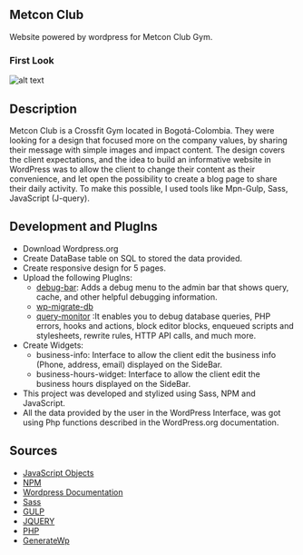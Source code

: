 ## Metcon Club 
Website powered by wordpress for Metcon Club Gym.

### First Look
![alt text](./themes/metcon/assets/home.png)

## Description 

Metcon Club is a Crossfit Gym located in Bogotá-Colombia. They were looking for a design that focused more on the company values, 
by sharing their message with simple images and impact content. The design covers the client expectations, and the idea to build an 
informative website in WordPress was to allow the client to change their content as their convenience, and let open the possibility 
to create a blog page to share their daily activity.  To make this possible, I used tools like Mpn-Gulp, Sass, JavaScript (J-query).

## Development and PlugIns

+ Download Wordpress.org
+ Create DataBase table on SQL to stored the data provided.
+ Create responsive design for 5 pages. 
+ Upload the following PlugIns:
  + [debug-bar](https://wpengine.com/solution-center/debug-bar/): Adds a debug menu to the admin bar that shows query, cache, and other helpful debugging information.
  + [wp-migrate-db](https://es.wordpress.org/plugins/wp-migrate-db/)
  + [query-monitor](https://querymonitor.com/) :It enables you to debug database queries, PHP errors, hooks and actions, block editor blocks, enqueued scripts and stylesheets, rewrite rules, HTTP API calls, and much more.
+ Create Widgets: 
  + business-info: Interface to allow the client edit the business info (Phone, address, email)  displayed on the SideBar.
  + business-hours-widget: Interface to allow the client edit the business hours  displayed on the SideBar.
+ This project was developed and stylized using Sass, NPM and JavaScript.
+ All the data provided by the user in the WordPress Interface, was got using Php functions described in the WordPress.org documentation. 


## Sources 

+ [JavaScript Objects](https://www.w3schools.com/js/js_objects.asp)
+ [NPM](https://www.npmjs.com)
+ [Wordpress Documentation](https://developer.wordpress.org/)
+ [Sass](https://sass-lang.com/)
+ [GULP](https://gulpjs.com/)
+ [JQUERY](https://jquery.com/)
+ [PHP](https://www.php.net/docs.php)
+ [GenerateWp](https://generatewp.com/taxonomy/)
